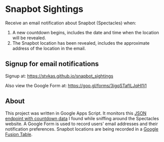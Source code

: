 # Snapbot Sightings
Receive an email notification about Snapbot (Spectacles) when:
1. A new countdown begins, includes the date and time when the location will be revealed.
2. The Snapbot location has been revealed, includes the approximate address of the location in the email.

## Signup for email notifications

Signup at: https://stvkas.github.io/snapbot_sightings

Also view the Google Form at: https://goo.gl/forms/3igqSTafILJqHl1j1

## About
This project was written in Google Apps Script. It monitors this [JSON endpoint with countdown data](https://spectacles.com/locations) I found while sniffing around the Spectacles website. A Google Form is used to record users' email addresses and their notification preferences. Snapbot locations are being recorded in a [Google Fusion Table](https://www.google.com/fusiontables/DataSource?docid=1ffadHIK9sqiWw3mzuZrAkcTQHsYLsgpt7dyWY1bT).
